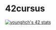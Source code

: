 # 42cursus
[![younghch's 42 stats](https://badge42.herokuapp.com/api/stats/younghch)](https://github.com/JaeSeoKim/badge42)
